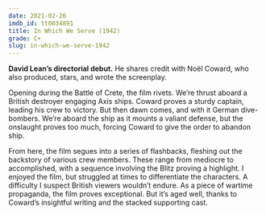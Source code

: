 ```yaml
---
date: 2021-02-26
imdb_id: tt0034891
title: In Which We Serve (1942)
grade: C+
slug: in-which-we-serve-1942
---
```


**David Lean’s directorial debut.** He shares credit with Noël Coward, who also produced, stars, and wrote the screenplay.

<!-- end -->

Opening during the Battle of Crete, the film rivets. We’re thrust aboard a British destroyer engaging Axis ships. Coward proves a sturdy captain, leading his crew to victory. But then dawn comes, and with it German dive-bombers. We’re aboard the ship as it mounts a valiant defense, but the onslaught proves too much, forcing Coward to give the order to abandon ship.

From here, the film segues into a series of flashbacks, fleshing out the backstory of various crew members. These range from mediocre to accomplished, with a sequence involving the Blitz proving a highlight. I enjoyed the film, but struggled at times to differentiate the characters. A difficulty I suspect British viewers wouldn’t endure. As a piece of wartime propaganda, the film proves exceptional. But it’s aged well, thanks to Coward’s insightful writing and the stacked supporting cast.
